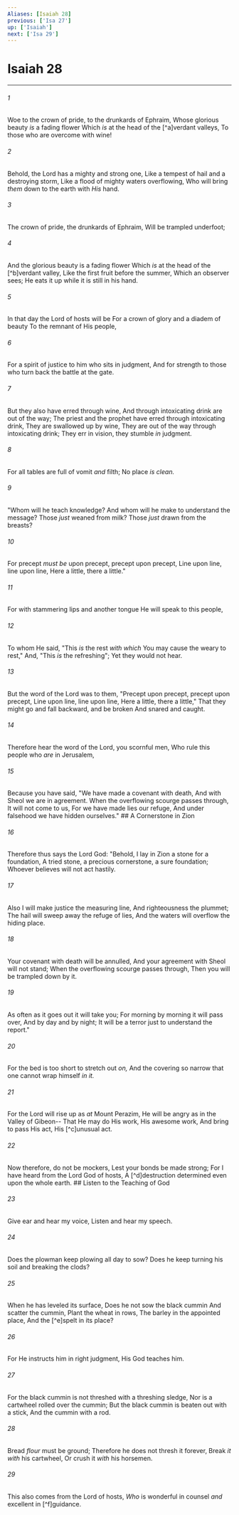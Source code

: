 ```yaml
---
Aliases: [Isaiah 28]
previous: ['Isa 27']
up: ['Isaiah']
next: ['Isa 29']
---
```

# Isaiah 28

***


###### 1 
Woe to the crown of pride, to the drunkards of Ephraim, Whose glorious beauty _is_ a fading flower Which _is_ at the head of the [^a]verdant valleys, To those who are overcome with wine! 

###### 2 
Behold, the Lord has a mighty and strong one, Like a tempest of hail and a destroying storm, Like a flood of mighty waters overflowing, Who will bring _them_ down to the earth with _His_ hand. 

###### 3 
The crown of pride, the drunkards of Ephraim, Will be trampled underfoot; 

###### 4 
And the glorious beauty is a fading flower Which _is_ at the head of the [^b]verdant valley, Like the first fruit before the summer, Which an observer sees; He eats it up while it is still in his hand. 

###### 5 
In that day the Lord of hosts will be For a crown of glory and a diadem of beauty To the remnant of His people, 

###### 6 
For a spirit of justice to him who sits in judgment, And for strength to those who turn back the battle at the gate. 

###### 7 
But they also have erred through wine, And through intoxicating drink are out of the way; The priest and the prophet have erred through intoxicating drink, They are swallowed up by wine, They are out of the way through intoxicating drink; They err in vision, they stumble _in_ judgment. 

###### 8 
For all tables are full of vomit _and_ filth; No place _is clean._ 

###### 9 
"Whom will he teach knowledge? And whom will he make to understand the message? Those _just_ weaned from milk? Those _just_ drawn from the breasts? 

###### 10 
For precept _must be_ upon precept, precept upon precept, Line upon line, line upon line, Here a little, there a little." 

###### 11 
For with stammering lips and another tongue He will speak to this people, 

###### 12 
To whom He said, "This _is_ the rest _with which_ You may cause the weary to rest," And, "This _is_ the refreshing"; Yet they would not hear. 

###### 13 
But the word of the Lord was to them, "Precept upon precept, precept upon precept, Line upon line, line upon line, Here a little, there a little," That they might go and fall backward, and be broken And snared and caught. 

###### 14 
Therefore hear the word of the Lord, you scornful men, Who rule this people who _are_ in Jerusalem, 

###### 15 
Because you have said, "We have made a covenant with death, And with Sheol we are in agreement. When the overflowing scourge passes through, It will not come to us, For we have made lies our refuge, And under falsehood we have hidden ourselves." ## A Cornerstone in Zion 

###### 16 
Therefore thus says the Lord God: "Behold, I lay in Zion a stone for a foundation, A tried stone, a precious cornerstone, a sure foundation; Whoever believes will not act hastily. 

###### 17 
Also I will make justice the measuring line, And righteousness the plummet; The hail will sweep away the refuge of lies, And the waters will overflow the hiding place. 

###### 18 
Your covenant with death will be annulled, And your agreement with Sheol will not stand; When the overflowing scourge passes through, Then you will be trampled down by it. 

###### 19 
As often as it goes out it will take you; For morning by morning it will pass over, And by day and by night; It will be a terror just to understand the report." 

###### 20 
For the bed is too short to stretch out _on,_ And the covering so narrow that one cannot wrap himself _in it._ 

###### 21 
For the Lord will rise up as _at_ Mount Perazim, He will be angry as in the Valley of Gibeon-- That He may do His work, His awesome work, And bring to pass His act, His [^c]unusual act. 

###### 22 
Now therefore, do not be mockers, Lest your bonds be made strong; For I have heard from the Lord God of hosts, A [^d]destruction determined even upon the whole earth. ## Listen to the Teaching of God 

###### 23 
Give ear and hear my voice, Listen and hear my speech. 

###### 24 
Does the plowman keep plowing all day to sow? Does he keep turning his soil and breaking the clods? 

###### 25 
When he has leveled its surface, Does he not sow the black cummin And scatter the cummin, Plant the wheat in rows, The barley in the appointed place, And the [^e]spelt in its place? 

###### 26 
For He instructs him in right judgment, His God teaches him. 

###### 27 
For the black cummin is not threshed with a threshing sledge, Nor is a cartwheel rolled over the cummin; But the black cummin is beaten out with a stick, And the cummin with a rod. 

###### 28 
Bread _flour_ must be ground; Therefore he does not thresh it forever, Break _it with_ his cartwheel, Or crush it _with_ his horsemen. 

###### 29 
This also comes from the Lord of hosts, _Who_ is wonderful in counsel _and_ excellent in [^f]guidance.
